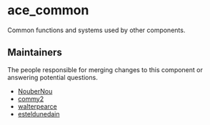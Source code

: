 ace_common
==========

Common functions and systems used by other components.


## Maintainers

The people responsible for merging changes to this component or answering potential questions.

- [NouberNou](https://github.com/NouberNou)
- [commy2](https://github.com/commy2)
- [walterpearce](https://github.com/walterpearce)
- [esteldunedain](https://github.com/esteldunedain)
